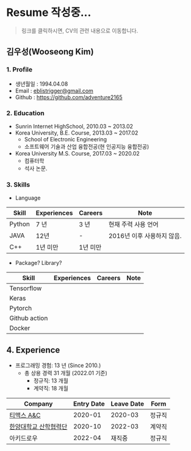 # Resume 작성중...
> 링크를 클릭하시면, CV의 관련 내용으로 이동합니다.
## 김우성(Wooseong Kim)

### 1. Profile
  - 생년월일 : 1994.04.08
  - Email : eblistrigger@gmail.com
  - Github : https://github.com/adventure2165
### 2. Education
  - Sunrin Internet HighSchool, 2010.03 ~ 2013.02
  - Korea University, B.E. Course, 2013.03 ~ 2017.02
    * School of Electronic Engineering
    * 소프트웨어 기술과 산업 융합전공(현 인공지능 융합전공)
  - Korea University M.S. Course, 2017.03 ~ 2020.02
    * 컴퓨터학
    * 석사 논문.

### 3. Skills
* Language

Skill        | Experiences | Careers | Note
-------------|-------------|---------|-----------------------------------
Python       | 7 년         | 3 년    | 현재 주력 사용 언어
JAVA| 12년 | - | 2016년 이후 사용하지 않음.
C++|1년 미만 | 1년 미만 | 

* Package? Library?

Skill        | Experiences | Careers | Note 
-------------|-------------|---------|-----------------------------------
Tensorflow|
Keras |
Pytorch|
Github action|
Docker|


## 4. Experience
- 프로그래밍 경험: 13 년 (Since 2010.)
  - 총 상용 경력 31 개월 (2022.01 기준)
    - 정규직: 13 개월
    - 계약직: 18 개월

Company | Entry Date | Leave Date | Form
--------|------------|------------|-------
[티맥스 A&C]() | 2020-01    | 2020-03    | 정규직
[한양대학교 산학협력단]()     | 2020-10    | 2022-03    | 계약직
아키드로우 | 2022-04    | 재직중        | 정규직

